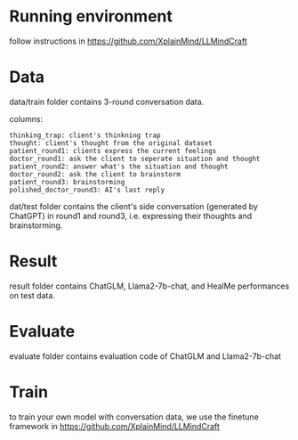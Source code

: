 # Running environment

follow instructions in https://github.com/XplainMind/LLMindCraft

# Data

data/train folder contains 3-round conversation data.

columns:

```
thinking_trap: client's thinkning trap
thought: client's thought from the original dataset
patient_round1: clients express the current feelings
doctor_round1: ask the client to seperate situation and thought
patient_round2: answer what's the situation and thought
doctor_round2: ask the client to brainstorm
patient_round3: brainstorming
polished_doctor_round3: AI's last reply
```

dat/test folder contains the client's side conversation (generated by ChatGPT) in round1 and round3, i.e. expressing their thoughts and brainstorming.

# Result

result folder contains ChatGLM, Llama2-7b-chat, and HealMe performances on test data.

# Evaluate

evaluate folder contains evaluation code of ChatGLM and Llama2-7b-chat

# Train

to train your own model with conversation data, we use the finetune framework in https://github.com/XplainMind/LLMindCraft
